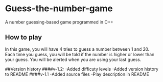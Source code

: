 # Guess-the-number-game
A number guessing-based game programmed in C++

## How to play
In this game, you will have 4 tries to guess a number between 1 and 20. Each time you guess, you will be told if the number is higher or lower than your guess. You will be alerted when you are using your last guess. 

##Version history
####v-1.2:
  -Added difficuty levels
  -Added version history to README
####v-1.1
  -Added source files
  -Play description in README
